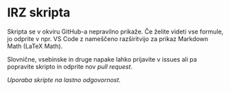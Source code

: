 # IRZ skripta

Skripta se v okviru GitHub-a nepravilno prikaže. Če želite videti vse formule, jo odprite v npr. VS Code z nameščeno razširitvijo za prikaz Markdown Math (LaTeX Math).

Slovnične, vsebinske in druge napake lahko prijavite v issues ali pa popravite skripto in odprite nov *pull request*.

*Uporaba skripte na lastno odgovornost.*
